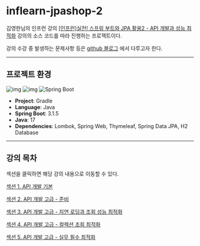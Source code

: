 # inflearn-jpashop-2
김영한님의 인프런 강의 [[인프런]실전! 스프링 부트와 JPA 활용2 - API 개발과 성능 최적화](https://www.inflearn.com/course/lecture?courseSlug=%EC%8A%A4%ED%94%84%EB%A7%81%EB%B6%80%ED%8A%B8-JPA-API%EA%B0%9C%EB%B0%9C-%EC%84%B1%EB%8A%A5%EC%B5%9C%EC%A0%81%ED%99%94&unitId=24316&tab=curriculum) 강의의 소스 코드를 따라 진행하는 프로젝트이다.

강의 수강 중 발생하는 문제사항 등은 [github 블로그](https://yeondori.github.io/posts/utilizing-jpa-2-01/) 에서 다루고자 한다.

---

## 프로젝트 환경
![img](https://img.shields.io/badge/gradle-02303A?style=for-the-badge&logo=gradle&logoColor=white) ![img](https://img.shields.io/badge/java-007396?style=for-the-badge&logo=java&logoColor=white) ![Spring Boot](https://img.shields.io/badge/springboot-6DB33F?style=for-the-badge&logo=springboot&logoColor=white)
- **Project**: Gradle
- **Language**: Java
- **Spring Boot**: 3.1.5
- **Java**: 17
- **Dependencies**: Lombok, Spring Web, Thymeleaf, Spring Data JPA, H2 Database

--- 

## 강의 목차

섹션을 클릭하면 해당 강의 내용으로 이동할 수 있다.

[섹션 1. API 개발 기본](docs/section01.md)

[섹션 2. API 개발 고급 - 준비](docs/section02.md)

[섹션 3. API 개발 고급 - 지연 로딩과 조회 성능 최적화](docs/section03.md)

[섹션 4. API 개발 고급 - 컬렉션 조회 최적화](docs/section04.md)

[섹션 5. API 개발 고급 - 실무 필수 최적화](docs/section05.md)